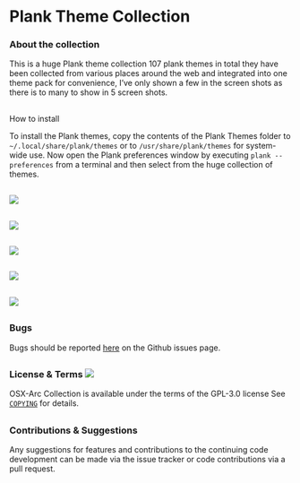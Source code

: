 # Plank Theme Collection

### About the collection

This is a huge Plank theme collection 107 plank themes in total they have been collected from various places around the web and integrated into one theme pack for convenience, I’ve only shown a few in the screen shots as there is to many to show in 5 screen shots.

##

How to install

To install the Plank themes, copy the contents of the Plank Themes folder to `~/.local/share/plank/themes` or to `/usr/share/plank/themes` for system-wide use. Now open the Plank preferences window by executing `plank --preferences` from a terminal and then select from the huge collection of themes.

##

![](https://cn.pling.com/img/5/3/9/d/2dd54658e1229b28ff32b80ff8b6bdd93c39.png)
##
![](https://cn.pling.com/img/9/4/5/1/c5d382cf778c9318f43b72ebeae0e823c73e.png)
##
![](https://cn.pling.com/img/2/b/6/1/de5631bb0b7c8198aef3e3838eb971862475.png)
##
![](https://cn.pling.com/img/b/6/f/f/98cde920af4548e0a4c83e009f17f9d7ce0a.png)
##
![](https://cn.pling.com/img/9/a/6/3/afe79752be73718e79e3cec450bc5f9e239b.png)

## 

### Bugs

Bugs should be reported [here](https://github.com/LinxGem33/Plank-Themes/issues) on the Github issues page.

## 

### License & Terms ![](https://github.com/LinxGem33/IP-Finder/blob/master/screens/Copyleft-16.png?raw=true)

OSX-Arc Collection is available under the terms of the GPL-3.0 license See [`COPYING`](https://github.com/LinxGem33/OSX-Arc-White/blob/master/COPYING) for details.

## 

### Contributions & Suggestions

Any suggestions for features and contributions to the continuing code development can be made via the issue tracker or code contributions via a pull request.
